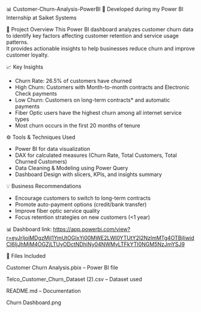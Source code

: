 📊 Customer-Churn-Analysis-PowerBI
📍 Developed during my Power BI Internship at Saiket Systems

📝 Project Overview
This Power BI dashboard analyzes customer churn data to identify key factors affecting customer retention and service usage patterns.  
It provides actionable insights to help businesses reduce churn and improve customer loyalty.

📈 Key Insights
- Churn Rate: 26.5% of customers have churned  
- High Churn: Customers with Month-to-month contracts and Electronic Check payments  
- Low Churn: Customers on long-term contracts* and automatic payments  
- Fiber Optic users have the highest churn among all internet service types  
- Most churn occurs in the first 20 months of tenure  

⚙️ Tools & Techniques Used
- Power BI for data visualization  
- DAX for calculated measures (Churn Rate, Total Customers, Total Churned Customers)  
- Data Cleaning & Modeling using Power Query  
- Dashboard Design with slicers, KPIs, and insights summary

💡 Business Recommendations
- Encourage customers to switch to long-term contracts  
- Promote auto-payment options (credit/bank transfer)  
- Improve fiber optic service quality  
- Focus retention strategies on new customers (<1 year)

📊 Dashboard link: https://app.powerbi.com/view?r=eyJrIjoiMDgzMjI1YmUtOGIxYi00MWE2LWI0YTUtY2I2NzlmMTg4OTBjIiwidCI6IjJhMjM4OGZjLTUyODctNDhiNy04NWMyLTFkYTI0NGM5NzJmYSJ9

📂 Files Included

Customer Churn Analysis.pbix – Power BI file

Telco_Customer_Churn_Dataset (2).csv – Dataset used

README.md – Documentation

Churn Dashboard.png
